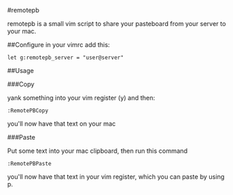 #remotepb

remotepb is a small vim script to share your pasteboard from your server to your mac.

##Configure
in your vimrc add this:

	let g:remotepb_server = "user@server"

##Usage

###Copy

yank something into your vim register (y) and then:
	
	:RemotePBCopy

you'll now have that text on your mac

###Paste

Put some text into your mac clipboard, then run this command

	:RemotePBPaste

you'll now have that text in your vim register, which you can paste by using p.
	

